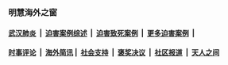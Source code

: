 
### 明慧海外之窗

####  [武汉肺炎](indexes/365.md?t=03220500) &nbsp;|&nbsp;  [迫害案例综述](indexes/328.md?t=03220500) &nbsp;|&nbsp; [迫害致死案例](indexes/277.md?t=03220500)  &nbsp;|&nbsp; [更多迫害案例](indexes/81.md?t=03220500)  &nbsp;|&nbsp; 
####  [时事评论](indexes/19.md?t=03220500) &nbsp;|&nbsp; [海外简讯](indexes/245.md?t=03220500)&nbsp;|&nbsp;  [社会支持](indexes/140.md?t=03220500) &nbsp;|&nbsp; [褒奖决议](indexes/282.md?t=03220500) &nbsp;|&nbsp; [社区报道](indexes/91.md?t=03220500)  &nbsp;|&nbsp; [天人之间](indexes/78.md?t=03220500) 

